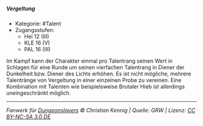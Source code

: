 <!---
Dies ist ein Fanwerk für DUNGEONSLAYERS © von Christian Kennig

Quellen:      [Dungeonslayers Grundregelwerk](https://dungeonslayers.net/download/Dungeonslayers4.pdf)
              [Talentbeschreibungen](https://www.f-space.de/ds4/tools-talentcards.html)
License:      [CC-BY-NC-SA 4.0](https://creativecommons.org/licenses/by-nc-sa/4.0/deed.de)
Richtlinien:  [Fanwerkrichtlinien](https://www.dungeonslayers.net/fanwerk-richtlinien/)
Autor:        Zauberlehrling
-->

##### Vergeltung

- Kategorie: #Talent
- Zugangsstufen:
  - Hei 12 (III)
  - KLE 16 (V)
  - PAL 16 (III)

Im Kampf kann der Charakter einmal pro Talentrang seinen Wert in Schlagen für eine Runde um seinen vierfachen Talentrang in Diener der Dunkelheit bzw. Diener des Lichts erhöhen. Es ist nicht mögliche, mehrere Talentränge von Vergeltung in einer einzelnen Probe zu vereinen. Eine Kombination mit Talenten wie beispielsweise Brutaler Hieb ist allerdings uneingeschränkt möglich.

---

_Fanwerk für [Dungeonslayers](https://www.dungeonslayers.net/) © Christian Kennig | Quelle: GRW | Lizenz: [CC BY-NC-SA 3.0 DE](https://creativecommons.org/licenses/by-nc-sa/3.0/de/)_
